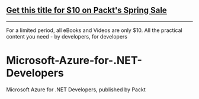 ## [Get this title for $10 on Packt's Spring Sale](https://www.packt.com/V18691?utm_source=github&utm_medium=packt-github-repo&utm_campaign=spring_10_dollar_2022)
-----
For a limited period, all eBooks and Videos are only $10. All the practical content you need \- by developers, for developers

# Microsoft-Azure-for-.NET-Developers
Microsoft Azure for .NET Developers, published by Packt
